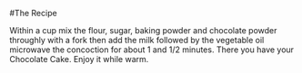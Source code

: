 #The Recipe

Within a cup mix the flour, sugar, baking powder and chocolate powder throughly with a fork
then add the milk followed by the vegetable oil microwave the concoction for about 1 and 1/2 minutes.
There you have your Chocolate Cake.
Enjoy it while warm.
